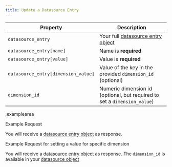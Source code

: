 ```yaml
---
title: Update a Datasource Entry
---
```


| Property | Description |
|---|---|
| `datasource_entry` | Your full [datasource entry object](#core-resources/datasource-entries/the-datasource-entry-object) |
| `datasource_entry[name]`  | Name is **required** |
| `datasource_entry[value]`  | Value is **required** |
| `datasource_entry[dimension_value]`  | Value of the key in the provided `dimension_id` (optional) |
| `dimension_id`  | Numeric dimension id (optional, but required to set a `dimension_value`) |

;examplearea

Example Request

<RequestExample url="https://mapi.storyblok.com/v1/spaces/606/datasource_entries/52" httpMethod="PUT" :requestObject='{"datasource_entry":{"id":52,"name":"newsletter_text","value":"Subscribe to our updated newsletter to make sure you don’t miss anything."}}'></RequestExample>

You will receive a [datasource entry object](#core-resources/datasource-entries/the-datasource-entry-object) as response.

Example Request for setting a value for specific dimension

<RequestExample url="https://mapi.storyblok.com/v1/spaces/606/datasource_entries/52" httpMethod="PUT" :requestObject='{"datasource_entry":{"id":52,"name":"newsletter_text","value":"Subscribe to our updated newsletter to make sure you don’t miss anything.","dimension_value":"Abonnieren Sie unseren Newsletter um sicher zu sein nie etwas zu verpassen!","datasource_id":"112"},"dimension_id":142}'></RequestExample>

You will receive a [datasource entry object](#core-resources/datasource-entries/the-datasource-entry-object) as response. The `dimension_id` is available in your [datasource object](#core-resources/datasources/the-datasource-object)

